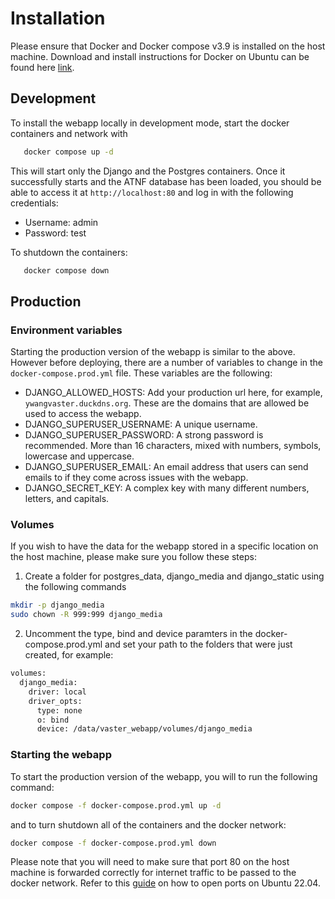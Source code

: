 # Installation

Please ensure that Docker and Docker compose v3.9 is installed on the host machine. Download and install instructions for Docker on Ubuntu can be found here [link](https://docs.docker.com/engine/install/ubuntu/).

## Development

To install the webapp locally in development mode, start the docker containers and network with

```bash
   docker compose up -d
```

This will start only the Django and the Postgres containers. Once it successfully starts and the ATNF database has been loaded, you should be able to access it at `http://localhost:80` and log in with the following credentials:

- Username: admin
- Password: test

To shutdown the containers:

```bash
   docker compose down
```

## Production

### Environment variables

Starting the production version of the webapp is similar to the above. However before deploying, there are a number of variables to change in the `docker-compose.prod.yml` file. These variables are the following:

- DJANGO_ALLOWED_HOSTS: Add your production url here, for example, `ywangvaster.duckdns.org`. These are the domains that are allowed be used to access the webapp.
- DJANGO_SUPERUSER_USERNAME: A unique username.
- DJANGO_SUPERUSER_PASSWORD: A strong password is recommended. More than 16 characters, mixed with numbers, symbols, lowercase and uppercase.
- DJANGO_SUPERUSER_EMAIL: An email address that users can send emails to if they come across issues with the webapp.
- DJANGO_SECRET_KEY: A complex key with many different numbers, letters, and capitals.

### Volumes

If you wish to have the data for the webapp stored in a specific location on the host machine, please make sure you follow these steps:

1. Create a folder for postgres_data, django_media and django_static using the following commands

```bash
mkdir -p django_media
sudo chown -R 999:999 django_media
```

2. Uncomment the type, bind and device paramters in the docker-compose.prod.yml and set your path to the folders that were just created, for example:

```bash
volumes:
  django_media:
    driver: local
    driver_opts:
      type: none
      o: bind
      device: /data/vaster_webapp/volumes/django_media
```

### Starting the webapp


To start the production version of the webapp, you will to run the following command:

```bash
docker compose -f docker-compose.prod.yml up -d
```

and to turn shutdown all of the containers and the docker network:

```bash
docker compose -f docker-compose.prod.yml down
```

Please note that you will need to make sure that port 80 on the host machine is forwarded correctly for internet traffic to be passed to the docker network. Refer to this [guide](https://linuxconfig.org/how-to-open-allow-incoming-firewall-port-on-ubuntu-22-04-jammy-jellyfish) on how to open ports on Ubuntu 22.04.
